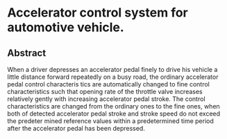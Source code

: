 # Accelerator control system for automotive vehicle.

## Abstract
When a driver depresses an accelerator pedal finely to drive his vehicle a little distance forward repeatedly on a busy road, the ordinary accelerator pedal control characteris tics are automatically changed to fine control characteristics such that opening rate of the throttle valve increases relatively gently with increasing accelerator pedal stroke. The control characteristics are changed from the ordinary ones to the fine ones, when both of detected accelerator pedal stroke and stroke speed do not exceed the predeter mined reference values within a predetermined time period after the accelerator pedal has been depressed.
